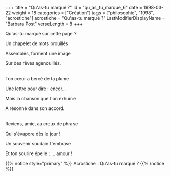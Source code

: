 +++
title = "Qu'as-tu marqué ?"
id = "qu_as_tu_marque_6"
date = 1998-03-22
weight = 18
categories = ["Création"]
tags = ["philosophie", "1998", "acrostiche"]
acrostiche = "Qu'as-tu marqué ?"
LastModifierDisplayName = "Barbara Post"
verseLength = 8
+++

Qu'as-tu marqué sur cette page ?

Un chapelet de mots brouillés

Assemblés, forment une image

Sur des rêves agenouillés.

 \
Ton cœur a bercé de ta plume

Une lettre pour dire : encor...

Mais la chanson que l'on exhume

A résonné dans son accord.

 \
Reviens, amie, au creux de phrase

Qui s'évapore dès le jour !

Un souvenir soudain t'embrase

Et ton sourire épelle : ... amour !

{{% notice style="primary" %}}
Acrostiche : Qu'as-tu marqué ?
{{% /notice %}}
